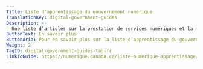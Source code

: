 ```yaml
---
Title: Liste d’apprentissage du gouvernement numérique
TranslationKey: digital-government-guides
Description: >-
  Une liste d’articles sur la prestation de services numériques et la modernisation des technologies.
ButtonText: En savoir plus
ButtonAria: Pour en savoir plus sur la liste d’apprentissage du gouvernement numérique
Weight: 2
TagID: digital-government-guides-tag-fr
LinkToGuide: https://numerique.canada.ca/liste-numerique-apprentissage/
---
```


